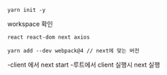 ````
yarn init -y

````
workspace 확인

````
react react-dom next axios

yarn add --dev webpack@4 // next에 맞는 버전
````

-client 에서 next start
-루트에서 client 실행시 next 실행